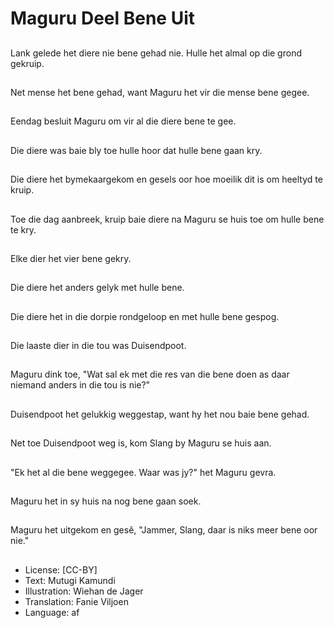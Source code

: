 # Maguru Deel Bene Uit

##
Lank gelede het diere nie bene gehad nie. Hulle het almal op die grond gekruip.

##
Net mense het bene gehad, want Maguru het vir die mense bene gegee.

##
Eendag besluit Maguru om vir al die diere bene te gee.

##
Die diere was baie bly toe hulle hoor dat hulle bene gaan kry.

##
Die diere het bymekaargekom en gesels oor hoe moeilik dit is om heeltyd te kruip.

##
Toe die dag aanbreek, kruip baie diere na Maguru se huis toe om hulle bene te kry.

##
Elke dier het vier bene gekry.

##
Die diere het anders gelyk met hulle bene.

##
Die diere het in die dorpie rondgeloop en met hulle bene gespog.

##
Die laaste dier in die tou was Duisendpoot.

##
Maguru dink toe, "Wat sal ek met die res van die bene doen as daar niemand anders in die tou is nie?"

##
Duisendpoot het gelukkig weggestap, want hy het nou baie bene gehad.

##
Net toe Duisendpoot weg is, kom Slang by Maguru se huis aan.

##
"Ek het al die bene weggegee. Waar was jy?" het Maguru gevra.

##
Maguru het in sy huis na nog bene gaan soek.

##
Maguru het uitgekom en gesê, "Jammer, Slang, daar is niks meer bene oor nie."

##
* License: [CC-BY]
* Text: Mutugi Kamundi
* Illustration: Wiehan de Jager
* Translation: Fanie Viljoen
* Language: af
